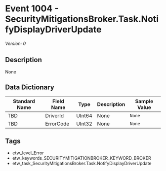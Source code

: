 # Event 1004 - SecurityMitigationsBroker.Task.NotifyDisplayDriverUpdate
###### Version: 0

## Description
None

## Data Dictionary
|Standard Name|Field Name|Type|Description|Sample Value|
|---|---|---|---|---|
|TBD|DriverId|UInt64|None|`None`|
|TBD|ErrorCode|UInt32|None|`None`|

## Tags
* etw_level_Error
* etw_keywords_SECURITYMITIGATIONBROKER_KEYWORD_BROKER
* etw_task_SecurityMitigationsBroker.Task.NotifyDisplayDriverUpdate